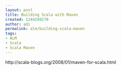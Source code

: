 ```yaml
---
layout: post
title: Building Scala with Maven
created: 1244249270
author: adi
permalink: alm/building-scala-maven
tags:
- ALM
- Scala
- Scala Maven
---
```

<p>http://scala-blogs.org/2008/01/maven-for-scala.html&nbsp;</p>
